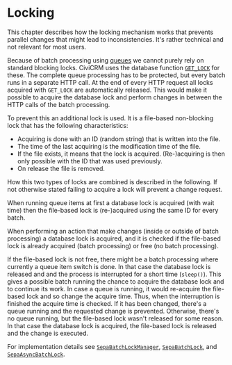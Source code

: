 # Locking

This chapter describes how the locking mechanism works that prevents parallel
changes that might lead to inconsistencies. It's rather technical and not
relevant for most users.

Because of batch processing using
[queues](https://docs.civicrm.org/dev/en/latest/framework/queues/) we cannot
purely rely on standard blocking locks. CiviCRM uses the database function
[`GET_LOCK`](https://mariadb.com/kb/en/get_lock/) for these. The complete queue
processing has to be protected, but every batch runs in a separate HTTP call. At
the end of every HTTP request all locks acquired with `GET_LOCK` are
automatically released. This would make it possible to acquire the database lock
and perform changes in between the HTTP calls of the batch processing.

To prevent this an additional lock is used. It is a file-based non-blocking lock
that has the following characteristics:

* Acquiring is done with an ID (random string) that is written into the file.
* The time of the last acquiring is the modification time of the file.
* If the file exists, it means that the lock is acquired. (Re-)acquiring is then
  only possible with the ID that was used previously.
* On release the file is removed.

How this two types of locks are combined is described in the following. If not
otherwise stated failing to acquire a lock will prevent a change request.

When running queue items at first a database lock is acquired (with wait time)
then the file-based lock is (re-)acquired using the same ID for every batch.

When performing an action that make changes (inside or outside of batch
processing) a database lock is acquired, and it is checked if the file-based
lock is already acquired (batch processing) or free (no batch processing).

If the file-based lock is not free, there might be a batch processing where
currently a queue item switch is done. In that case the database lock is
released and and the process is interrupted for a short time (`sleep()`). This
gives a possible batch running the chance to acquire the database lock and to
continue its work. In case a queue is running, it would re-acquire the
file-based lock and so change the acquire time. Thus, when the interruption is
finished the acquire time is checked. If it has been changed, there's a queue
running and the requested change is prevented. Otherwise, there's no queue
running, but the file-based lock wasn't released for some reason. In that case
the database lock is acquired, the file-based lock is released and the change is
executed.

For implementation details see
[`SepaBatchLockManager`](../Civi/Sepa/Lock/SepaBatchLockManager.php),
[`SepaBatchLock`](../Civi/Sepa/Lock/SepaBatchLock.php), and
[`SepaAsyncBatchLock`](../Civi/Sepa/Lock/SepaAsyncBatchLock.php).
